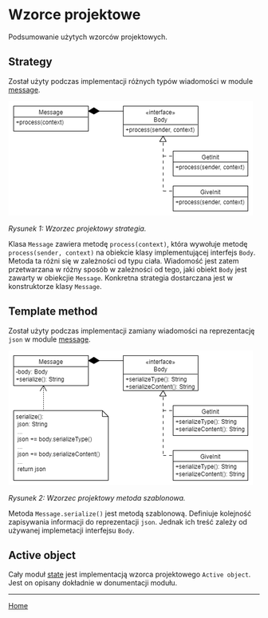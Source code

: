 # Wzorce projektowe

Podsumowanie użytych wzorców projektowych. 

## Strategy

Został użyty podczas implementacji różnych typów wiadomości w module [message](./message_module.md).

<img src="./img/dp_strategy.png">

*Rysunek 1: Wzorzec projektowy strategia.*

Klasa ```Message``` zawiera metodę ```process(context)```, która wywołuje metodę ```process(sender, context)``` na obiekcie klasy implementującej interfejs ```Body```. Metoda ta różni się w zależności od typu ciała. Wiadomość jest zatem przetwarzana w różny sposób w zależności od tego, jaki obiekt ```Body``` jest zawarty w obiekcjie ```Message```. Konkretna strategia dostarczana jest w konstruktorze klasy ```Message```.

## Template method

Został użyty podczas implementacji zamiany wiadomości na reprezentację ```json``` w module [message](./message_module.md).

<img src="./img/dp_template_method.png">

*Rysunek 2: Wzorzec projektowy metoda szablonowa.*

Metoda ```Message.serialize()``` jest metodą szablonową. Definiuje kolejność zapisywania informacji do reprezentacji ```json```. Jednak ich treść zależy od używanej implemetacji interfejsu ```Body```. 

## Active object

Cały moduł [state](./state_module.md) jest implementacją wzorca projektowego ```Active object```. Jest on opisany dokładnie w donumentacji modułu. 

---

[Home](./index.md)